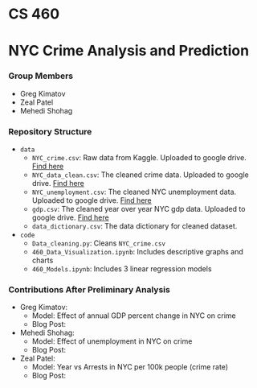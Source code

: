 # CS 460

# NYC Crime Analysis and Prediction

### Group Members

- Greg Kimatov
- Zeal Patel
- Mehedi Shohag

### Repository Structure

- `data`
  - `NYC_crime.csv`: Raw data from Kaggle. Uploaded to google drive. [Find here](https://drive.google.com/file/d/1GNcjWlVpo_xpf1jSCaylVzF3Udc7PmkA/view?usp=sharing)
  - `NYC_data_clean.csv`: The cleaned crime data. Uploaded to google drive. [Find here](https://drive.google.com/file/d/1KULQlBHtp-Fbcdy8zANkabB9R575ePD-/view?usp=sharing)
  - `NYC_unemployment.csv`: The cleaned NYC unemployment data. Uploaded to google drive. [Find here](https://drive.google.com/file/d/19enx0upJXRlvQYCPzg5zqgG-AfKrgfQY/view?usp=sharing)
  - `gdp.csv`: The cleaned year over year NYC gdp data. Uploaded to google drive. [Find here](https://drive.google.com/file/d/1Jvoy5Bcz2a44F1lO0ADm4yzKCCWZxqIj/view?usp=sharing)
  - `data_dictionary.csv`: The data dictionary for cleaned dataset.
- `code`
  - `Data_cleaning.py`: Cleans `NYC_crime.csv`
  - `460_Data_Visualization.ipynb`: Includes descriptive graphs and charts
  - `460_Models.ipynb`: Includes 3 linear regression models
  
### Contributions After Preliminary Analysis

- Greg Kimatov:
  - Model: Effect of annual GDP percent change in NYC on crime
  - Blog Post: 
- Mehedi Shohag:
  - Model: Effect of unemployment in NYC on crime
  - Blog Post:
- Zeal Patel:
  - Model: Year vs Arrests in NYC per 100k people (crime rate)
  - Blog Post: 
  
